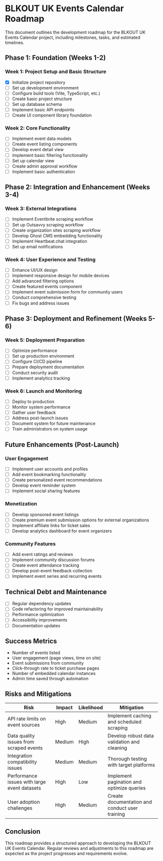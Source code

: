 # BLKOUT UK Events Calendar Roadmap

This document outlines the development roadmap for the BLKOUT UK Events Calendar project, including milestones, tasks, and estimated timelines.

## Phase 1: Foundation (Weeks 1-2)

### Week 1: Project Setup and Basic Structure

- [x] Initialize project repository
- [ ] Set up development environment
- [ ] Configure build tools (Vite, TypeScript, etc.)
- [ ] Create basic project structure
- [ ] Set up database schema
- [ ] Implement basic API endpoints
- [ ] Create UI component library foundation

### Week 2: Core Functionality

- [ ] Implement event data models
- [ ] Create event listing components
- [ ] Develop event detail view
- [ ] Implement basic filtering functionality
- [ ] Set up calendar view
- [ ] Create admin approval workflow
- [ ] Implement basic authentication

## Phase 2: Integration and Enhancement (Weeks 3-4)

### Week 3: External Integrations

- [ ] Implement Eventbrite scraping workflow
- [ ] Set up Outsavvy scraping workflow
- [ ] Create organization sites scraping workflow
- [ ] Develop Ghost CMS embedding functionality
- [ ] Implement Heartbeat.chat integration
- [ ] Set up email notifications

### Week 4: User Experience and Testing

- [ ] Enhance UI/UX design
- [ ] Implement responsive design for mobile devices
- [ ] Add advanced filtering options
- [ ] Create featured events component
- [ ] Implement event submission form for community users
- [ ] Conduct comprehensive testing
- [ ] Fix bugs and address issues

## Phase 3: Deployment and Refinement (Weeks 5-6)

### Week 5: Deployment Preparation

- [ ] Optimize performance
- [ ] Set up production environment
- [ ] Configure CI/CD pipeline
- [ ] Prepare deployment documentation
- [ ] Conduct security audit
- [ ] Implement analytics tracking

### Week 6: Launch and Monitoring

- [ ] Deploy to production
- [ ] Monitor system performance
- [ ] Gather user feedback
- [ ] Address post-launch issues
- [ ] Document system for future maintenance
- [ ] Train administrators on system usage

## Future Enhancements (Post-Launch)

### User Engagement

- [ ] Implement user accounts and profiles
- [ ] Add event bookmarking functionality
- [ ] Create personalized event recommendations
- [ ] Develop event reminder system
- [ ] Implement social sharing features

### Monetization

- [ ] Develop sponsored event listings
- [ ] Create premium event submission options for external organizations
- [ ] Implement affiliate links for ticket sales
- [ ] Develop analytics dashboard for event organizers

### Community Features

- [ ] Add event ratings and reviews
- [ ] Implement community discussion forums
- [ ] Create event attendance tracking
- [ ] Develop post-event feedback collection
- [ ] Implement event series and recurring events

## Technical Debt and Maintenance

- [ ] Regular dependency updates
- [ ] Code refactoring for improved maintainability
- [ ] Performance optimization
- [ ] Accessibility improvements
- [ ] Documentation updates

## Success Metrics

- Number of events listed
- User engagement (page views, time on site)
- Event submissions from community
- Click-through rate to ticket purchase pages
- Number of embedded calendar instances
- Admin time saved through automation

## Risks and Mitigations

| Risk | Impact | Likelihood | Mitigation |
|------|--------|------------|------------|
| API rate limits on event sources | High | Medium | Implement caching and scheduled scraping |
| Data quality issues from scraped events | Medium | High | Develop robust data validation and cleaning |
| Integration compatibility issues | Medium | Medium | Thorough testing with target platforms |
| Performance issues with large event datasets | High | Low | Implement pagination and optimize queries |
| User adoption challenges | High | Medium | Create documentation and conduct user training |

## Conclusion

This roadmap provides a structured approach to developing the BLKOUT UK Events Calendar. Regular reviews and adjustments to this roadmap are expected as the project progresses and requirements evolve.